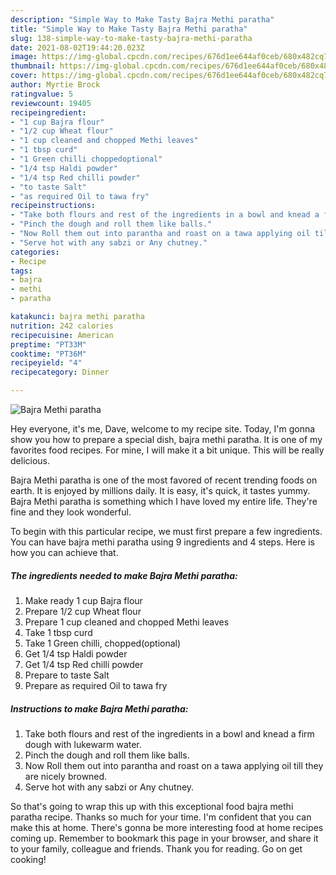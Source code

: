 ```yaml
---
description: "Simple Way to Make Tasty Bajra Methi paratha"
title: "Simple Way to Make Tasty Bajra Methi paratha"
slug: 138-simple-way-to-make-tasty-bajra-methi-paratha
date: 2021-08-02T19:44:20.023Z
image: https://img-global.cpcdn.com/recipes/676d1ee644af0ceb/680x482cq70/bajra-methi-paratha-recipe-main-photo.jpg
thumbnail: https://img-global.cpcdn.com/recipes/676d1ee644af0ceb/680x482cq70/bajra-methi-paratha-recipe-main-photo.jpg
cover: https://img-global.cpcdn.com/recipes/676d1ee644af0ceb/680x482cq70/bajra-methi-paratha-recipe-main-photo.jpg
author: Myrtie Brock
ratingvalue: 5
reviewcount: 19405
recipeingredient:
- "1 cup Bajra flour"
- "1/2 cup Wheat flour"
- "1 cup cleaned and chopped Methi leaves"
- "1 tbsp curd"
- "1 Green chilli choppedoptional"
- "1/4 tsp Haldi powder"
- "1/4 tsp Red chilli powder"
- "to taste Salt"
- "as required Oil to tawa fry"
recipeinstructions:
- "Take both flours and rest of the ingredients in a bowl and knead a firm dough with lukewarm water."
- "Pinch the dough and roll them like balls."
- "Now Roll them out into parantha and roast on a tawa applying oil till they are nicely browned."
- "Serve hot with any sabzi or Any chutney."
categories:
- Recipe
tags:
- bajra
- methi
- paratha

katakunci: bajra methi paratha 
nutrition: 242 calories
recipecuisine: American
preptime: "PT33M"
cooktime: "PT36M"
recipeyield: "4"
recipecategory: Dinner

---
```



![Bajra Methi paratha](https://img-global.cpcdn.com/recipes/676d1ee644af0ceb/680x482cq70/bajra-methi-paratha-recipe-main-photo.jpg)

Hey everyone, it's me, Dave, welcome to my recipe site. Today, I'm gonna show you how to prepare a special dish, bajra methi paratha. It is one of my favorites food recipes. For mine, I will make it a bit unique. This will be really delicious.

Bajra Methi paratha is one of the most favored of recent trending foods on earth. It is enjoyed by millions daily. It is easy, it's quick, it tastes yummy. Bajra Methi paratha is something which I have loved my entire life. They're fine and they look wonderful.




To begin with this particular recipe, we must first prepare a few ingredients. You can have bajra methi paratha using 9 ingredients and 4 steps. Here is how you can achieve that.

<!--inarticleads1-->

##### The ingredients needed to make Bajra Methi paratha:

1. Make ready 1 cup Bajra flour
1. Prepare 1/2 cup Wheat flour
1. Prepare 1 cup cleaned and chopped Methi leaves
1. Take 1 tbsp curd
1. Take 1 Green chilli, chopped(optional)
1. Get 1/4 tsp Haldi powder
1. Get 1/4 tsp Red chilli powder
1. Prepare to taste Salt
1. Prepare as required Oil to tawa fry




<!--inarticleads2-->

##### Instructions to make Bajra Methi paratha:

1. Take both flours and rest of the ingredients in a bowl and knead a firm dough with lukewarm water.
1. Pinch the dough and roll them like balls.
1. Now Roll them out into parantha and roast on a tawa applying oil till they are nicely browned.
1. Serve hot with any sabzi or Any chutney.




So that's going to wrap this up with this exceptional food bajra methi paratha recipe. Thanks so much for your time. I'm confident that you can make this at home. There's gonna be more interesting food at home recipes coming up. Remember to bookmark this page in your browser, and share it to your family, colleague and friends. Thank you for reading. Go on get cooking!
